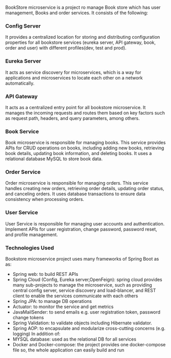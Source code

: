 BookStore microservice is a project ro manage Book store which has user management, Books and order services. It consists of the following:

### Config Server
It provides a centralized location for storing and distributing
configuration properties for all bookstore services (eureka server, API gateway, 
book, order and user) with different profiles(dev, test and prod). 

### Eureka Server
It acts as service discovery for microservices, which is a way for applications and microservices to locate
each other on a network automatically.

### API Gateway
It acts as a centralized entry point for all bookstore microservice.
It manages the incoming requests and routes them based on key
factors such as request path, headers, and query parameters, among others.

### Book Service
Book microservice is responsible for managing books. This service provides APIs for CRUD operations on books,
including adding new books, retrieving book details, updating book information, and deleting books.
It uses a relational database MySQL to store book data.

### Order Service
Order microservice is responsible for managing orders. This service handles creating new orders,
retrieving order details, updating order status, and canceling orders. It uses database transactions
to ensure data consistency when processing orders.

### User Service
User Service is responsible for managing user accounts and authentication. Implement APIs for user registration,
change password, password reset, and profile management.

### Technologies Used
Bookstore microservice project uses many frameworks of Spring Boot as as:
 - Spring web: to build REST APIs
 - Spring Cloud (Config, Eureka server,OpenFeign): spring cloud provides many sub-projects
to manage the microservice, such as providing central config server, service discovery and load-blancer, and
REST client to enable the services communicate with each others
 - Spring JPA: to manage DB operations
 - Actuator: to monitor the service and get metrics
 - JavaMailSender: to send emails e.g. user registration token, password change tokens
 - Spring Validation: to validate objects including Hibernate validator.
 - Spring AOP: to encapsulate and modularize cross-cutting concerns (e.g. logging)
In addition of:
- MYSQL database: used as the relational DB for all services
- Docker and Docker-compose: the project provides one docker-compose file so, the whole application can easily build and run

